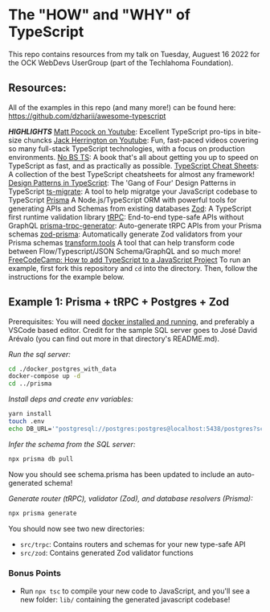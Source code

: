 # The "HOW" and "WHY" of TypeScript

This repo contains resources from my talk on Tuesday, Auguest 16 2022 for the OCK WebDevs UserGroup (part of the Techlahoma Foundation).

## Resources:
All of the examples in this repo (and many more!) can be found here: https://github.com/dzharii/awesome-typescript

**_HIGHLIGHTS_**
[Matt Pocock on Youtube](https://www.youtube.com/c/MattPocockUk): Excellent TypeScript pro-tips in bite-size chuncks
[Jack Herrington on Youtube](https://www.youtube.com/c/JackHerrington): Fun, fast-paced videos covering so many full-stack TypeScript technologies, with a focus on production environments.
[No BS TS](https://no-bs-ts.myshopify.com/): A book that's all about getting you up to speed on TypeScript as fast, and as practically as possible.
[TypeScript Cheat Sheets](https://github.com/typescript-cheatsheets): A collection of the best TypeScript cheatsheets for almost any framework!
[Design Patterns in TypeScript](https://github.com/torokmark/design_patterns_in_typescript): The 'Gang of Four' Design Patterns in TypeScript
[ts-migrate](https://github.com/airbnb/ts-migrate/tree/master/packages/ts-migrate): A tool to help migratge your JavaScript codebase to TypeScript
[Prisma](https://www.prisma.io/) A Node.js/TypeScript ORM with powerful tools for generating APIs and Schemas from existing databases
[Zod](https://github.com/colinhacks/zod): A TypeScript first runtime validation library
[tRPC](https://github.com/trpc/trpc): End-to-end type-safe APIs without GraphQL
[prisma-trpc-generator](https://github.com/omar-dulaimi/prisma-trpc-generator): Auto-generate tRPC APIs from your Prisma schemas
[zod-prisma](https://github.com/CarterGrimmeisen/zod-prisma): Automatically generate Zod validators from your Prisma schemas
[transform.tools](https://transform.tools/) A tool that can help transform code between Flow/Typescript/JSON Schema/GraphQL and so much more!
[FreeCodeCamp: How to add TypeScript to a JavaScript Project](https://www.freecodecamp.org/news/how-to-add-typescript-to-a-javascript-project/)
To run an example, first fork this repository and `cd` into the directory. Then, follow the instructions for the example below.

## Example 1: Prisma + tRPC + Postgres + Zod

Prerequisites:
You will need [docker installed and running](https://docs.docker.com/get-docker/), and preferably a VSCode based editor. Credit for the sample SQL server goes to 
José David Arévalo (you can find out more in that directory's README.md).

*Run the sql server:*
```bash
cd ./docker_postgres_with_data
docker-compose up -d
cd ../prisma
```

*Install deps and create env variables:*

```bash
yarn install
touch .env
echo DB_URL='"postgresql://postgres:postgres@localhost:5438/postgres?schema=public"' >> ./.env
```

*Infer the schema from the SQL server:*
```bash
npx prisma db pull
```

Now you should see schema.prisma has been updated to include an auto-generated schema!

*Generate router (tRPC), validator (Zod), and database resolvers (Prisma):*

```bash
npx prisma generate
```

You should now see two new directories:
 - `src/trpc`: Contains routers and schemas for your new type-safe API
 - `src/zod`: Contains generated Zod validator functions

### Bonus Points
 - Run  `npx tsc` to compile your new code to JavaScript, and you'll see a new folder: `lib/` containing the generated javascript codebase!
